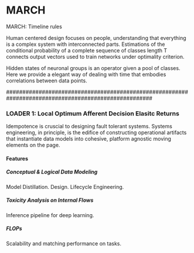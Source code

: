 # MARCH 

MARCH: Timeline rules

Human centered design focuses on people, understanding that everything is a complex system with interconnected parts. 
Estimations of the conditional probability of a complete sequence of classes length T connects output vectors used to train networks under optimality criterion. 

Hidden states of neuronal groups is an operator given a pool of classes. Here we provide a elegant way of dealing with time that embodies correlations between data points. 


#####################################################################################################


### LOADER 1: Local Optimum Afferent Decision Elasitc Returns

Idempotence is cruscial to designing fault tolerant systems. 
Systems engineering, in principle, is the edifice of constructing operational artifacts that instantiate data models into cohesive, platform agnostic moving elements on the page. 

#### Features

##### Conceptual & Logical Data Modeling

Model Distillation. Design.  Lifecycle Engineering.  

##### Toxicity Analysis on Internal Flows 
Inference pipeline for deep learning.


##### FLOPs 
Scalability and matching performance on tasks. 
